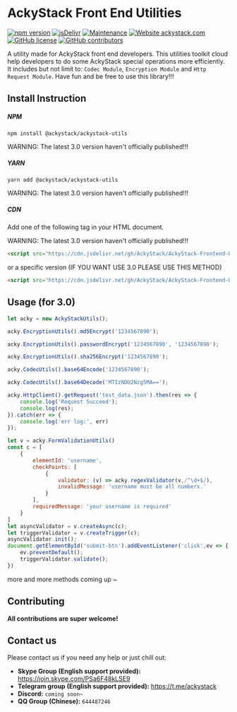 # AckyStack Front End Utilities

[![npm version](https://badge.fury.io/js/%40ackystack%2Fackystack-utils.svg)](https://badge.fury.io/js/%40ackystack%2Fackystack-utils)	[![jsDelivr](https://data.jsdelivr.com/v1/package/npm/@ackystack/ackystack-utils/badge)](https://www.jsdelivr.com/package/npm/@ackystack/ackystack-utils)	[![Maintenance](https://img.shields.io/badge/Maintained%3F-yes-green.svg)](https://GitHub.com/AckyStack/AckyStack-Frontend-Utils/graphs/commit-activity)	[![Website ackystack.com](https://img.shields.io/website-up-down-green-red/http/shields.io.svg)](https://www.ackystack.com/)	[![GitHub license](https://img.shields.io/github/license/AckyStack/AckyStack-Frontend-Utils.svg)](https://github.com/AckyStack/AckyStack-Frontend-Utils/blob/master/LICENSE)	[![GitHub contributors](https://img.shields.io/github/contributors/AckyStack/AckyStack-Frontend-Utils.svg)](https://GitHub.com/AckyStack/AckyStack-Frontend-Utils/graphs/contributors/)

A utility made for AckyStack front end developers. This utilities toolkit cloud help developers to do some AckyStack special operations more efficiently. It includes but not limit to: `Codec Module`, `Encryption Module` and `Http Request Module`. Have fun and be free to use this library!!!



## Install Instruction

##### NPM


```npm install @ackystack/ackystack-utils```

WARNING: The latest 3.0 version haven't officially published!!!



##### YARN


```yarn add @ackystack/ackystack-utils```

WARNING: The latest 3.0 version haven't officially published!!!

##### CDN

Add one of the following tag in your HTML document.

WARNING: The latest 3.0 version haven't officially published!!!
```html
<script src="https://cdn.jsdelivr.net/gh/AckyStack/AckyStack-Frontend-Utils/dist/ackystack-utils.min.js"></script>
```

 or a specific version (IF YOU WANT USE 3.0 PLEASE USE THIS METHOD)

```html
<script src="https://cdn.jsdelivr.net/gh/AckyStack/AckyStack-Frontend-Utils@dev_3.0/dist/ackystack-utils.min.js"></script>
```



## Usage (for 3.0)

```javascript
let acky = new AckyStackUtils();

acky.EncryptionUtils().md5Encrypt('1234567890');

acky.EncryptionUtils().passwordEncrypt('1234567890', '1234567890');

acky.EncryptionUtils().sha256Encrypt('1234567890');

acky.CodecUtils().base64Encode('1234567890');

acky.CodecUtils().base64Decode('MTIzNDU2Nzg5MA==');

acky.HttpClient().getRequest('test_data.json').then(res => {
    console.log('Request Succeed');
    console.log(res);
}).catch(err => {
    console.log('err log:', err)
});

let v = acky.FormValidationUtils()
const c = [
    {
        elementId: 'username',
        checkPoints: [
            {
                validator: (v) => acky.regexValidator(v,/^\d+$/),
                invalidMessage: 'username must be all numbers.'
            }
        ],
        requiredMessage: 'your username is required'
    }
]
let asyncValidator = v.createAsync(c);
let triggerValidator = v.createTrigger(c);
asyncValidator.init();
document.getElementById('submit-btn').addEventListener('click',ev => {
    ev.preventDefault();
    triggerValidator.validate();
})
```

more and more methods coming up ~


## Contributing

**All contributions are super welcome!**


## Contact us

Please contact us if you need any help or just chill out:

- **Skype Group (English support provided):** https://join.skype.com/PSa6F48kLSE9
- **Telegram group (English support provided):** https://t.me/ackystack
- **Discord:** `coming soon~`
- **QQ Group (Chinese):**  `644487246`





